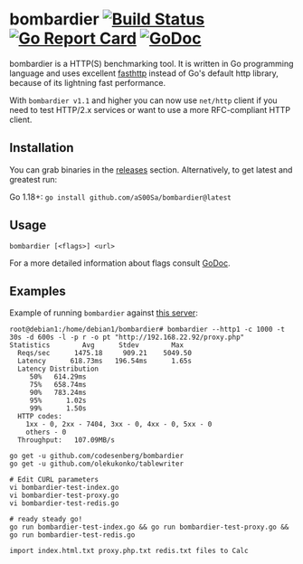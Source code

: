 # bombardier [![Build Status](https://codesenberg.semaphoreci.com/badges/bombardier/branches/master.svg?key=249c678c-eb2a-441e-8128-1bdcfb9aaca6)](https://codesenberg.semaphoreci.com/projects/bombardier) [![Go Report Card](https://goreportcard.com/badge/github.com/codesenberg/bombardier)](https://goreportcard.com/report/github.com/codesenberg/bombardier) [![GoDoc](https://godoc.org/github.com/codesenberg/bombardier?status.svg)](http://godoc.org/github.com/codesenberg/bombardier)

bombardier is a HTTP(S) benchmarking tool. It is written in Go programming language and uses excellent [fasthttp](https://github.com/valyala/fasthttp) instead of Go's default http library, because of its lightning fast performance. 

With `bombardier v1.1` and higher you can now use `net/http` client if you need to test HTTP/2.x services or want to use a more RFC-compliant HTTP client.

## Installation
You can grab binaries in the [releases](https://github.com/codesenberg/bombardier/releases) section.
Alternatively, to get latest and greatest run:

Go 1.18+: `go install github.com/aS00Sa/bombardier@latest`

## Usage
```
bombardier [<flags>] <url>
```
For a more detailed information about flags consult [GoDoc](http://godoc.org/github.com/codesenberg/bombardier).

## Examples
Example of running `bombardier` against [this server](https://godoc.org/github.com/codesenberg/bombardier/cmd/utils/simplebenchserver):
```
root@debian1:/home/debian1/bombardier# bombardier --http1 -c 1000 -t 30s -d 600s -l -p r -o pt "http://192.168.22.92/proxy.php"
Statistics        Avg      Stdev        Max
  Reqs/sec      1475.18     909.21    5049.50
  Latency      618.73ms   196.54ms      1.65s
  Latency Distribution
     50%   614.29ms
     75%   658.74ms
     90%   783.24ms
     95%      1.02s
     99%      1.50s
  HTTP codes:
    1xx - 0, 2xx - 7404, 3xx - 0, 4xx - 0, 5xx - 0
    others - 0
  Throughput:   107.09MB/s
```
```
go get -u github.com/codesenberg/bombardier
go get -u github.com/olekukonko/tablewriter
```
```
# Edit CURL parameters
vi bombardier-test-index.go
vi bombardier-test-proxy.go
vi bombardier-test-redis.go

# ready steady go!
go run bombardier-test-index.go && go run bombardier-test-proxy.go && go run bombardier-test-redis.go

import index.html.txt proxy.php.txt redis.txt files to Calc
```



